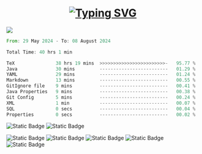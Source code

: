 <h1 align="center"><a href="https://git.io/typing-svg"><img src="https://readme-typing-svg.herokuapp.com?font=Fira+Code&weight=700&size=28&pause=1000&center=true&repeat=false&width=435&lines=Hi+there%2C+I'm+Alex" alt="Typing SVG" /></a></h1>


![](https://github-profile-summary-cards.vercel.app/api/cards/profile-details?username=Alex-de-bug&theme=solarized_dark)

<!--START_SECTION:waka-->

```rust
From: 29 May 2024 - To: 08 August 2024

Total Time: 40 hrs 1 min

TeX               38 hrs 19 mins  >>>>>>>>>>>>>>>>>>>>>>>>-   95.77 %
Java              30 mins         -------------------------   01.29 %
YAML              29 mins         -------------------------   01.24 %
Markdown          13 mins         -------------------------   00.55 %
GitIgnore file    9 mins          -------------------------   00.41 %
Java Properties   9 mins          -------------------------   00.38 %
Git Config        5 mins          -------------------------   00.24 %
XML               1 min           -------------------------   00.07 %
SQL               0 secs          -------------------------   00.04 %
Properties        0 secs          -------------------------   00.02 %
```

<!--END_SECTION:waka-->

![Static Badge](https://img.shields.io/badge/laptop-Macbook_Air_2022-brightgreen?logo=apple)
![Static Badge](https://img.shields.io/badge/mac_OS-M2_8GiB_256GiB-blue?logo=macos)

![Static Badge](https://img.shields.io/badge/PC-xfce-blue?logo=xfce)
![Static Badge](https://img.shields.io/badge/Zen_4_r5-7500F-red?logo=AMD)
![Static Badge](https://img.shields.io/badge/5600MHz-8+8_GiB-red?logo=v)
![Static Badge](https://img.shields.io/badge/m2-256+512GiB-black?logo=kingstontechnology)
![Static Badge](https://img.shields.io/badge/gtx_sc2-EVGA_1080_ti-7239B3?logo=e)



